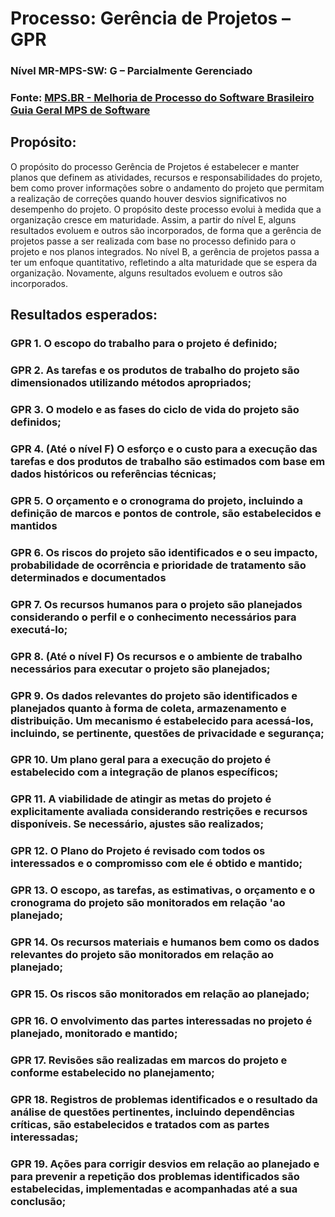 # Processo: Gerência de Projetos – GPR
### Nível MR-MPS-SW: G – Parcialmente Gerenciado
### Fonte: [MPS.BR - Melhoria de Processo do Software Brasileiro Guia Geral MPS de Software](https://www.softex.br/wp-content/uploads/2013/07/MPS.BR_Guia_Geral_Software_2012-c-ISBN-1.pdf)

## Propósito:
O propósito do processo Gerência de Projetos é estabelecer e manter planos que definem as atividades, recursos e responsabilidades do projeto, bem como prover informações sobre o andamento do projeto que permitam a realização de correções quando houver desvios significativos no desempenho do projeto. O propósito deste processo evolui à medida que a organização cresce em maturidade. Assim, a partir do nível E, alguns resultados evoluem e outros são incorporados, de forma que a gerência de projetos passe a ser realizada com base no processo definido para o projeto e nos planos integrados. No nível B, a gerência de projetos passa a ter um enfoque quantitativo, refletindo a alta maturidade que se espera da organização.
Novamente, alguns resultados evoluem e outros são incorporados.


## Resultados esperados:

### GPR 1. O escopo do trabalho para o projeto é definido;

### GPR 2. As tarefas e os produtos de trabalho do projeto são dimensionados utilizando métodos apropriados;

### GPR 3. O modelo e as fases do ciclo de vida do projeto são definidos;

### GPR 4. (Até o nível F) O esforço e o custo para a execução das tarefas e dos produtos de trabalho são estimados com base em dados históricos ou referências técnicas; 

### GPR 5. O orçamento e o cronograma do projeto, incluindo a definição de marcos e pontos de controle, são estabelecidos e mantidos

### GPR 6. Os riscos do projeto são identificados e o seu impacto, probabilidade de ocorrência e prioridade de tratamento são determinados e documentados

### GPR 7. Os recursos humanos para o projeto são planejados considerando o perfil e o conhecimento necessários para executá-lo;

### GPR 8. (Até o nível F) Os recursos e o ambiente de trabalho necessários para executar o projeto são planejados;

### GPR 9. Os dados relevantes do projeto são identificados e planejados quanto à forma de coleta, armazenamento e distribuição. Um mecanismo é estabelecido para acessá-los, incluindo, se pertinente, questões de privacidade e segurança; 

### GPR 10. Um plano geral para a execução do projeto é estabelecido com a integração de planos específicos;

### GPR 11. A viabilidade de atingir as metas do projeto é explicitamente avaliada considerando restrições e recursos disponíveis. Se necessário, ajustes são realizados;

### GPR 12. O Plano do Projeto é revisado com todos os interessados e o compromisso com ele é obtido e mantido;

### GPR 13. O escopo, as tarefas, as estimativas, o orçamento e o cronograma do projeto são monitorados em relação 'ao planejado;

### GPR 14. Os recursos materiais e humanos bem como os dados relevantes do projeto são monitorados em relação ao planejado;

### GPR 15. Os riscos são monitorados em relação ao planejado;

### GPR 16. O envolvimento das partes interessadas no projeto é planejado, monitorado e mantido;

### GPR 17. Revisões são realizadas em marcos do projeto e conforme estabelecido no planejamento;

### GPR 18. Registros de problemas identificados e o resultado da análise de questões pertinentes, incluindo dependências críticas, são estabelecidos e tratados com as partes interessadas;

### GPR 19. Ações para corrigir desvios em relação ao planejado e para prevenir a repetição dos problemas identificados são estabelecidas, implementadas e acompanhadas até a sua conclusão;


